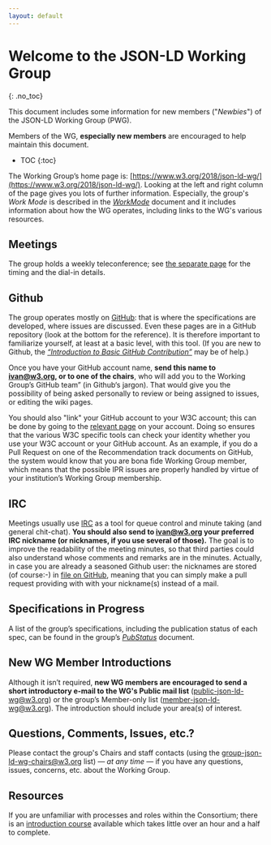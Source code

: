 ```yaml
---
layout: default
---
```

# Welcome to the JSON-LD Working Group
{: .no_toc}

This document includes some information for new members ("*Newbies*") of the JSON-LD Working Group (PWG).

Members of the WG, **especially new members** are encouraged to help maintain this document.

* TOC
{:toc}

The Working Group’s home page is: [https://www.w3.org/2018/json-ld-wg/](https://www.w3.org/2018/json-ld-wg/). Looking at the left and right column of the page gives you lots of further information. Especially, the group's *Work Mode* is described in the [*WorkMode*](index) document and it includes information about how the WG operates, including links to the WG's various resources.

## Meetings

The group holds a weekly teleconference; see [the separate page](../Meetings/) for the timing and the dial-in details.

## Github

The group operates mostly on [GitHub](index#github): that is where the specifications are developed, where issues are discussed. Even these pages are in a GitHub repository (look at the bottom for the reference). It is therefore important to familiarize yourself, at least at a basic level, with this tool. (If you are new to Github, the [*“Introduction to Basic GitHub Contribution”*](https://iherman.github.io/misc-notes/docs/BasicGitHubContributionIntro) may be of help.)

Once you have your GitHub account name, **send this name to ivan@w3.org, or to one of the chairs**, who will add you to the Working Group’s GitHub team” (in Github‘s jargon). That would give you the possibility of being asked personally to review or being assigned to issues, or editing the wiki pages.

You should also "link" your GitHub account to your W3C account; this can be done by going to the [relevant page](https://www.w3.org/users/myprofile/connectedaccounts) on your account. Doing so ensures that the various W3C specific tools can check your identity whether you use your W3C account or your GitHub account. As an example, if you do a Pull Request on one of the Recommendation track documents on GitHub, the system would know that you are bona fide Working Group member, which means that the possible IPR issues are properly handled by virtue of your institution’s Working Group membership.

## IRC

Meetings usually use [IRC](index#irc) as a tool for queue control and minute taking (and general chit-chat). **You should also send to ivan@w3.org your preferred IRC nickname (or nicknames, if you use several of those).** The goal is to improve the readability of the meeting minutes, so that third parties could also understand whose comments and remarks are in the minutes. Actually, in case you are already a seasoned Github user: the nicknames are stored (of course:-) in [file on GitHub](https://github.com/w3c/json-ld-wg/blob/master/assets/nicknames.json), meaning that you can simply make a pull request providing with with your nickname(s) instead of a mail.

## Specifications in Progress

A list of the group’s specifications, including the publication status of each spec, can be found in the group’s [*PubStatus*](https://www.w3.org/2018/json-ld-wg/PublStatus) document.

## New WG Member Introductions

Although it isn’t required, **new WG members are encouraged to send a short introductory e-mail to the WG's Public mail list** ([public-json-ld-wg@w3.org](https://lists.w3.org/Archives/Public/public-json-ld-wg/)) or the group’s Member-only list ([member-json-ld-wg@w3.org](https://lists.w3.org/Archives/Member/member-json-ld-wg/)). The introduction should include your area(s) of interest.

## Questions, Comments, Issues, etc.?

Please contact the group's Chairs and staff contacts (using the [group-json-ld-wg-chairs@w3.org](mailto:group-json-ld-wg-chairs@w3.org) list) — *at any time* — if you have any questions, issues, concerns, etc. about the Working Group.

## Resources

If you are unfamiliar with processes and roles within the Consortium; there is an [introduction course](http://lists.w3.org/Archives/Public/www-archive/2014Apr/0026.html) available which takes little over an hour and a half to complete.
